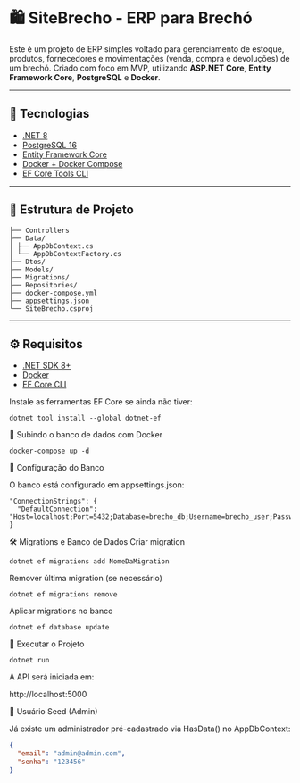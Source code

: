 # 🛍️ SiteBrecho - ERP para Brechó

Este é um projeto de ERP simples voltado para gerenciamento de estoque, produtos, fornecedores e movimentações (venda, compra e devoluções) de um brechó. Criado com foco em MVP, utilizando **ASP.NET Core**, **Entity Framework Core**, **PostgreSQL** e **Docker**.

---

## 🚀 Tecnologias

- [.NET 8](https://dotnet.microsoft.com/)
- [PostgreSQL 16](https://www.postgresql.org/)
- [Entity Framework Core](https://learn.microsoft.com/en-us/ef/)
- [Docker + Docker Compose](https://www.docker.com/)
- [EF Core Tools CLI](https://learn.microsoft.com/en-us/ef/core/cli/)

---

## 🧱 Estrutura de Projeto
```
├── Controllers 
├── Data/
│ ├── AppDbContext.cs 
│ └── AppDbContextFactory.cs
├── Dtos/ 
├── Models/ 
├── Migrations/ 
├── Repositories/ 
├── docker-compose.yml
├── appsettings.json 
└── SiteBrecho.csproj
```

---

## ⚙️ Requisitos

- [.NET SDK 8+](https://dotnet.microsoft.com/download)
- [Docker](https://www.docker.com/get-started)
- [EF Core CLI](https://learn.microsoft.com/en-us/ef/core/cli/dotnet)

Instale as ferramentas EF Core se ainda não tiver:

```
dotnet tool install --global dotnet-ef
```

🐳 Subindo o banco de dados com Docker
```
docker-compose up -d
```
🔧 Configuração do Banco

O banco está configurado em appsettings.json:
```
"ConnectionStrings": {
  "DefaultConnection": "Host=localhost;Port=5432;Database=brecho_db;Username=brecho_user;Password=brecho_pass"
}
```

🛠️ Migrations e Banco de Dados
Criar migration
```
dotnet ef migrations add NomeDaMigration
```
Remover última migration (se necessário)
```
dotnet ef migrations remove
```
Aplicar migrations no banco
```
dotnet ef database update
```
🧪 Executar o Projeto
```
dotnet run
```
A API será iniciada em:

http://localhost:5000

👤 Usuário Seed (Admin)

Já existe um administrador pré-cadastrado via HasData() no AppDbContext:
```json
{
  "email": "admin@admin.com",
  "senha": "123456"
}
```
